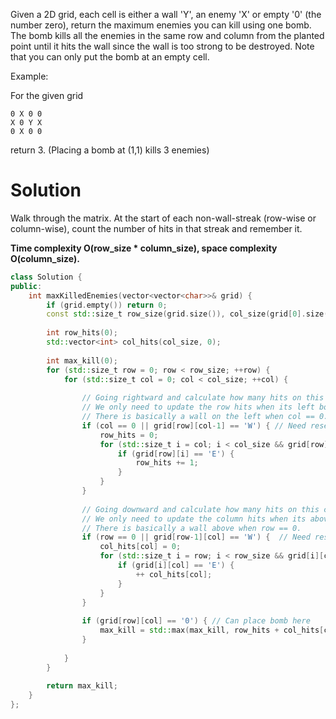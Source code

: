 Given a 2D grid, each cell is either a wall 'Y', an enemy 'X' or empty '0' (the number zero), return the maximum enemies you can kill using one bomb.
The bomb kills all the enemies in the same row and column from the planted point until it hits the wall since the wall is too strong to be destroyed.
Note that you can only put the bomb at an empty cell.

Example:

For the given grid

```
0 X 0 0
X 0 Y X
0 X 0 0
```
return 3. (Placing a bomb at (1,1) kills 3 enemies)
  
# Solution

Walk through the matrix. At the start of each non-wall-streak (row-wise or column-wise), count the number of hits in that streak and remember it. 

__Time complexity O(row_size * column_size),  space complexity O(column_size).__
  
```cpp
class Solution {
public:
    int maxKilledEnemies(vector<vector<char>>& grid) {
        if (grid.empty()) return 0;
        const std::size_t row_size(grid.size()), col_size(grid[0].size());
        
        int row_hits(0); 
        std::vector<int> col_hits(col_size, 0);
        
        int max_kill(0);
        for (std::size_t row = 0; row < row_size; ++row) {
            for (std::size_t col = 0; col < col_size; ++col) {
                
                // Going rightward and calculate how many hits on this row.
                // We only need to update the row hits when its left box is a wall.
                // There is basically a wall on the left when col == 0.
                if (col == 0 || grid[row][col-1] == 'W') { // Need reset row hits
                    row_hits = 0; 
                    for (std::size_t i = col; i < col_size && grid[row][i] != 'W'; ++i) {
                        if (grid[row][i] == 'E') {
                            row_hits += 1;
                        }
                    }
                }
                
                // Going downward and calculate how many hits on this column.
                // We only need to update the column hits when its above box is a wall.
                // There is basically a wall above when row == 0.
                if (row == 0 || grid[row-1][col] == 'W') {  // Need reset col hits for that column
                    col_hits[col] = 0;
                    for (std::size_t i = row; i < row_size && grid[i][col] != 'W'; ++i) {
                        if (grid[i][col] == 'E') {
                            ++ col_hits[col];
                        }
                    }
                }
                
                if (grid[row][col] == '0') { // Can place bomb here
                    max_kill = std::max(max_kill, row_hits + col_hits[col]);
                }
                
            }
        }
        
        return max_kill;
    }
};
```
